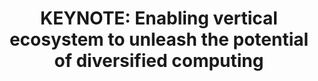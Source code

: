 ---
categories:
- bkk19
description: The future is an intelligent digital world, where everything is to be
  sensible, connected to the cloud and AI enabled. That brings huge amount of information,
  and the relative calculation power<br>requirements. However the scenarios for computing
  applications are varied. The diversity of applications and the resulting data are
  also diverse. Diverse applications produce diverse data,<br>including text, images,
  and video, as well as structured, unstructured data.<br><br>Because of the diversity
  of data, the appreciated computing architectures are also diverse. The ARM architecture
  has proved its value in the consumer-grade terminal industry. With the<br>continuous
  innovation of ARM architecture, the performance of enterprise-grade ARM CPU will
  be greatly improved, ARM architecture is moving toward edge computing and data centers
  from the end, however an open ecosystem is critical for this leap.<br>In this presentation
  Huawei will share their opinion and plans on how to build an open, competitive and
  win-win ARM data center ecosystem with industry partners.
image:
  featured: 'true'
  path: /assets/images/featured-images/bkk19/BKK19-200K1.png
session_attendee_num: '59'
session_id: BKK19-200K1
session_room: 'Keynote Room (World Ballroom BC) '
session_slot:
  end_time: '2019-04-02 10:25:00'
  start_time: '2019-04-02 10:00:00'
session_speakers:
- speaker_bio: Zane Wei is a Senior Director of Strategic Business Development Department
    under Intelligent Computing BU,responsible for creating an open ecosystem and
    joint solutions for all Huawei servers.He had served several senior roles in Huawei
    since joining Huawei in 1999,with over 20 years of experience in the IT industry,he
    has filed some PCT patents and strived for development of heterogeneous computing
    architecture.He earned MBA degree in Hongkong University of Science and Technology(HKUST)
    and received bachelor degree from University of Science and Technology of China(UESTC)
    in 1998.
  speaker_company: Huawei
  speaker_image: /assets/images/speakers/bkk19/zane-wei-huawei.jpg
  speaker_location: ''
  speaker_name: Zane Wei  (Huawei)
  speaker_position: Director
  speaker_username: wu_zhan.1z6gcj0n
session_track: Keynote
tag: session
tags:
- Keynote
title: 'KEYNOTE: Enabling vertical ecosystem to unleash the potential of diversified
  computing'
---